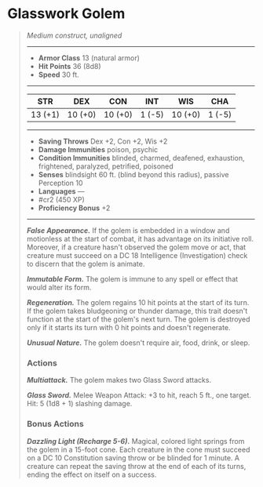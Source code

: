 # Glasswork Golem
>*Medium construct, unaligned*
>___
>- **Armor Class** 13 (natural armor)
>- **Hit Points** 36 (8d8)
>- **Speed** 30 ft.
>___
>|STR|DEX|CON|INT|WIS|CHA|
>|:---:|:---:|:---:|:---:|:---:|:---:|
>|13 (+1)|10 (+0)|10 (+0)|1 (-5)|10 (+0)|1 (-5)|
>___
>- **Saving Throws** Dex +2, Con +2, Wis +2
>- **Damage Immunities** poison, psychic
>- **Condition Immunities** blinded, charmed, deafened, exhaustion, frightened, paralyzed, petrified, poisoned
>- **Senses** blindsight 60 ft. (blind beyond this radius), passive Perception 10
>- **Languages** —
>- #cr2 (450 XP)
>- **Proficiency Bonus** +2
>___
>***False Appearance.*** If the golem is embedded in a window and motionless at the start of combat, it has advantage on its initiative roll. Moreover, if a creature hasn't observed the golem move or act, that creature must succeed on a DC 18 Intelligence (Investigation) check to discern that the golem is animate.  
>
>***Immutable Form.*** The golem is immune to any spell or effect that would alter its form.  
>
>***Regeneration.*** The golem regains 10 hit points at the start of its turn. If the golem takes bludgeoning or thunder damage, this trait doesn't function at the start of the golem's next turn. The golem is destroyed only if it starts its turn with 0 hit points and doesn't regenerate.  
>
>***Unusual Nature.*** The golem doesn't require air, food, drink, or sleep.  
>
>### Actions
>***Multiattack.*** The golem makes two Glass Sword attacks.  
>
>***Glass Sword.*** Melee Weapon Attack: +3 to hit, reach 5 ft., one target. Hit: 5 (1d8 + 1) slashing damage.  
>
>### Bonus Actions
>***Dazzling Light (Recharge 5-6).*** Magical, colored light springs from the golem in a 15-foot cone. Each creature in the cone must succeed on a DC 10 Constitution saving throw or be blinded for 1 minute. A creature can repeat the saving throw at the end of each of its turns, ending the effect on itself on a success.